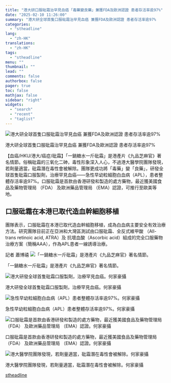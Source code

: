```yaml
---
title: "港大研口服砒霜治罕見血癌「毒藥變良藥」兼獲FDA及歐洲認證 患者存活率逾97%"
date: "2025-02-10 11:26:00"
summary: "港大研全球首隻口服砒霜治罕見血癌 兼獲FDA及歐洲認證 患者存活率逾97%       【血..."
categories:
  - "stheadline"
lang:
  - "zh-HK"
translations:
  - "zh-HK"
tags:
  - "stheadline"
menu: ""
thumbnail: ""
lead: ""
comments: false
authorbox: false
pager: true
toc: false
mathjax: false
sidebar: "right"
widgets:
  - "search"
  - "recent"
  - "taglist"
---
```


![港大研全球首隻口服砒霜治罕見血癌 兼獲FDA及歐洲認證 患者存活率逾97%](https://image.stheadline.com/f/680p0/0x0/100/none/3db2112c1166e6ae444370fcb1436be4/stheadline/inewsmedia/20250210/_2025021011163383395.jpg)

港大研全球首隻口服砒霜治罕見血癌 兼獲FDA及歐洲認證 患者存活率逾97%




【血癌/HKU/港大/癌症/砒霜】「一鍋糖水一斤砒霜」是港產片《九品芝麻官》著名情節。俗稱砒霜的三氧化二砷，毒性形象深入人心，不過港大醫學院團隊發現，若劑量適當，砒霜潛在毒性會被解除。團隊更成功將「毒藥」變「良藥」，研發全球首隻砒霜口服製劑，治療罕見血癌——急性早幼粒細胞白血病（APL），患者整體存活率逾97%。口服砒霜是首款由香港研發和製造的處方藥物，最近獲美國食品及藥物管理局 （FDA） 及歐洲藥品管理局 （EMA）認證，可推行至歐美等地。

口服砒霜在本港已取代造血幹細胞移植
-----------------

團隊表示，口服砒霜在本港已取代造血幹細胞移植，成為白血病主要安全有效治療方法。研究團隊目前正在亞洲和大灣區測試由口服砒霜、全反式維甲酸 （All-trans retinoic acid, ATRA）及 抗壞血酸（Ascorbic acid）組成的完全口服藥物治療方案（簡稱AAA），作為APL患者一線誘導治療。

記者 蕭博禧
 ![「一鍋糖水一斤砒霜」是港產片《九品芝麻官》著名情節。](https://image.hkhl.hk/f/1024p0/0x0/100/none/d1987da99bbc29d03c8aca5749bafcd6/2025-02/2025-02-10_105459.jpg)


「一鍋糖水一斤砒霜」是港產片《九品芝麻官》著名情節。



 ![港大研發全球首隻砒霜口服製劑，治療罕見血癌。何家豪攝](https://image.hkhl.hk/f/1024p0/0x0/100/none/4cd2184840db117615163cb8792f3346/2025-02/KakaoTalk_20250210_110003153_03.jpg)


港大研發全球首隻砒霜口服製劑，治療罕見血癌。何家豪攝



 ![急性早幼粒細胞白血病（APL）患者整體存活率逾97%。何家豪攝](https://image.hkhl.hk/f/1024p0/0x0/100/none/64e491e9b7868428d34d79b477b36e8e/2025-02/KakaoTalk_20250210_110003153_02.jpg)


急性早幼粒細胞白血病（APL）患者整體存活率逾97%。何家豪攝



 ![口服砒霜是首款由香港研發和製造的處方藥物，最近獲美國食品及藥物管理局 （FDA） 及歐洲藥品管理局 （EMA）認證。何家豪攝](https://image.hkhl.hk/f/1024p0/0x0/100/none/b12db04afdab499e729ee278ccedf9f4/2025-02/KakaoTalk_20250210_110003153_06.jpg)


口服砒霜是首款由香港研發和製造的處方藥物，最近獲美國食品及藥物管理局 （FDA） 及歐洲藥品管理局 （EMA）認證。何家豪攝



 ![港大醫學院團隊發現，若劑量適當，砒霜潛在毒性會被解除。何家豪攝](https://image.hkhl.hk/f/1024p0/0x0/100/none/8ed005b91537183398804b01851e96bc/2025-02/KakaoTalk_20250210_110003153_05.jpg)


港大醫學院團隊發現，若劑量適當，砒霜潛在毒性會被解除。何家豪攝

[stheadline](https://std.stheadline.com/realtime/article/2051831/即時-港聞-港大研口服砒霜治罕見血癌-毒藥變良藥-兼獲FDA及歐洲認證-患者存活率逾97)
